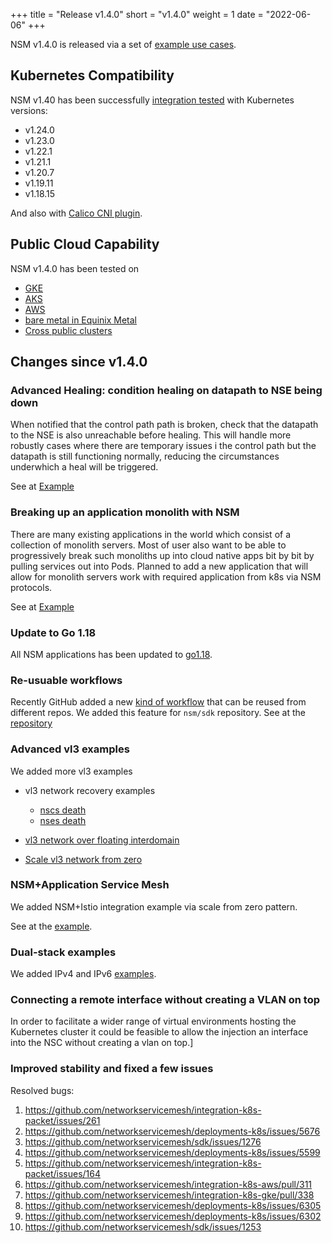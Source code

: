 +++
title = "Release v1.4.0"
short = "v1.4.0"
weight = 1
date = "2022-06-06"
+++

NSM v1.4.0 is released via a set of [example use cases](https://github.com/networkservicemesh/deployments-k8s/tree/release/v1.4.0).

## Kubernetes Compatibility
NSM v1.40 has been successfully [integration tested](https://github.com/networkservicemesh/integration-k8s-kind/runs/6242058138?check_suite_focus=true) with Kubernetes versions:

- v1.24.0
- v1.23.0
- v1.22.1
- v1.21.1
- v1.20.7
- v1.19.11
- v1.18.15

And also with [Calico CNI plugin](https://www.tigera.io/project-calico/).



## Public Cloud Capability

NSM v1.4.0 has been tested on 
- [GKE](https://github.com/networkservicemesh/integration-k8s-gke/actions/runs/2453740402)
- [AKS](https://github.com/networkservicemesh/integration-k8s-aks/actions/runs/2453740505)
- [AWS](https://github.com/networkservicemesh/integration-k8s-aws/actions/runs/2456199915)
- [bare metal in Equinix Metal](https://github.com/networkservicemesh/integration-k8s-packet/actions/runs/2453740372)
- [Cross public clusters](https://github.com/networkservicemesh/integration-interdomain-k8s/runs/6880974499)

## Changes since v1.4.0

### Advanced Healing: condition healing on datapath to NSE being down

When notified that the control path path is broken, check that the datapath to the NSE is also unreachable before healing.
This will handle more robustly cases where there are temporary issues i the control path but the datapath is still
functioning normally, reducing the circumstances underwhich a heal will be triggered.

See at [Example](https://github.com/networkservicemesh/deployments-k8s/tree/main/examples/heal/dataplane-interrupt)


### Breaking up an application monolith with NSM

There are many existing applications in the world which consist of a collection of monolith servers. Most of user also want to be able to progressively break such monoliths up into cloud native apps bit by bit by pulling services out into Pods. 
Planned to add a new application that will allow for monolith servers work with required application from k8s via NSM protocols.

See at [Example](https://github.com/networkservicemesh/deployments-k8s/tree/main/examples/k8s_monolith) 

### Update to Go 1.18

All NSM applications has been updated to [go1.18](https://go.dev/blog/go1.18).

### Re-usuable workflows

Recently GitHub added a new [kind of workflow](https://docs.github.com/en/actions/using-workflows/reusing-workflows) that can be reused from different repos. 
We added this feature for `nsm/sdk` repository. See at the [repository](https://github.com/networkservicemesh/sdk/blob/main/.github/workflows/ci.yaml)

### Advanced vl3 examples

We added more vl3 examples

- vl3 network recovery examples
    - [nscs death](https://github.com/networkservicemesh/deployments-k8s/tree/main/examples/heal/vl3-nscs-death)
    - [nses death](https://github.com/networkservicemesh/deployments-k8s/tree/main/examples/heal/vl3-nse-death)
- [vl3 network over floating interdomain](https://github.com/networkservicemesh/deployments-k8s/tree/main/examples/interdomain/usecases/FloatingVl3)

- [Scale vl3 network from zero](https://github.com/networkservicemesh/deployments-k8s/tree/main/examples/features/vl3-scale-from-zero)


### NSM+Application Service Mesh

We added NSM+Istio integration example via scale from zero pattern.

See at the [example](https://github.com/networkservicemesh/deployments-k8s/tree/main/examples/nsm_istio).


### Dual-stack examples

We added IPv4 and IPv6 [examples](https://github.com/networkservicemesh/deployments-k8s/tree/main/examples/features/dual-stack).



### Connecting a remote interface without creating a VLAN on top

In order to facilitate a wider range of virtual environments hosting the Kubernetes cluster it could be feasible to allow the injection an interface into the NSC without creating a vlan on top.]

### Improved stability and fixed a few issues

Resolved bugs:

1. https://github.com/networkservicemesh/integration-k8s-packet/issues/261
2. https://github.com/networkservicemesh/deployments-k8s/issues/5676
3. https://github.com/networkservicemesh/sdk/issues/1276
4. https://github.com/networkservicemesh/deployments-k8s/issues/5599
5. https://github.com/networkservicemesh/integration-k8s-packet/issues/164
6. https://github.com/networkservicemesh/integration-k8s-aws/pull/311
7. https://github.com/networkservicemesh/integration-k8s-gke/pull/338
8. https://github.com/networkservicemesh/deployments-k8s/issues/6305
9. https://github.com/networkservicemesh/deployments-k8s/issues/6302
10. https://github.com/networkservicemesh/sdk/issues/1253